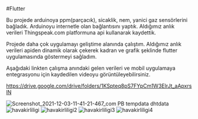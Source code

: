 #Flutter

  
  Bu projede arduinoya ppm(parçacık), sicaklik, nem, yanici gaz sensörlerini bağladık. Arduinoyu internetle olan bağlantısını yaptık. Aldığımız anlık verileri Thingspeak.com platformuna api kullanarak kaydettik. 
  
  
  Projede daha çok uygulamayı geliştime alanında çalıştım. Aldığımız anlık verileri apiden dinamik olarak çekerek kadran ve grafik şeklinde flutter uygulamasında göstermeyi sağladım. 

Aşağıdaki linkten çalışma anındaki gelen verileri ve mobil uygulamaya entegrasyonu için kaydedilen videoyu görüntüleyebilirsiniz. 

https://drive.google.com/drive/folders/1KSpteq8pS7FYpCm1W3ElrJt_aApxrslN

![Screenshot_2021-12-03-11-41-21-467_com PB tempdata dhtdata](https://user-images.githubusercontent.com/58392243/144572942-d50b8780-32dd-4899-b609-9841ba39b813.jpg)
![havakirliligi](https://user-images.githubusercontent.com/58392243/144572936-c5aed1fd-c185-4ba2-acfc-6e0efe1cb2e1.PNG)
![havakirliligi2](https://user-images.githubusercontent.com/58392243/144572938-1ee9e213-88c6-4df4-ba33-74d974a757a4.PNG)
![havakirliligi3](https://user-images.githubusercontent.com/58392243/144572941-6a77d68f-7771-402b-842e-a157be40578c.PNG)
![havakirliligi4](https://user-images.githubusercontent.com/58392243/144574593-71b9be3a-4f14-4c1d-8630-c0d9866f7cf4.PNG)


